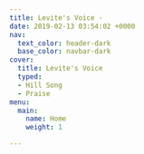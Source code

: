 ```yaml
---
title: Levite's Voice - 
date: 2019-02-13 03:54:02 +0000
nav:
  text_color: header-dark
  base_color: navbar-dark
cover:
  title: Levite's Voice
  typed:
  - Hill Song
  - Praise
menu:
  main:
    name: Home
    weight: 1

---
```

